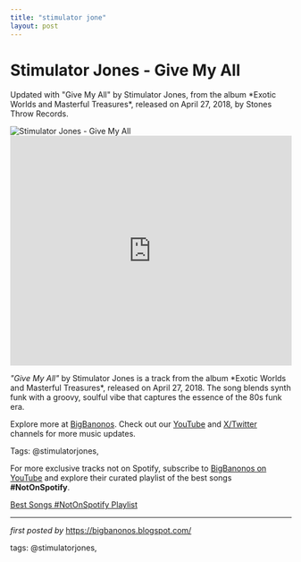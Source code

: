 ```yaml
---
title: "stimulator jone"
layout: post
---
```

<!-- Title of the Post -->
<h1 >Stimulator Jones - Give My All</h1> <!-- Introductory Text -->
<p >Updated with "Give My All" by Stimulator Jones, from the album *Exotic Worlds and Masterful Treasures*, released on April 27, 2018, by Stones Throw Records.</p> <!-- Featured Image -->
<div > <img src="https://i.ytimg.com/vi/m8KfOOpeMMM/maxresdefault.jpg" alt="Stimulator Jones - Give My All" />
</div> <!-- YouTube Video Embed -->
<div > <iframe width="100%" height="411" src="https://www.youtube.com/embed/m8KfOOpeMMM" title="Stimulator Jones - Give My All" frameborder="0" allow="accelerometer; autoplay; clipboard-write; encrypted-media; gyroscope; picture-in-picture; web-share" referrerpolicy="strict-origin-when-cross-origin" allowfullscreen></iframe>
</div> <!-- Song Information -->
<div > <p><em>"Give My All"</em> by Stimulator Jones is a track from the album *Exotic Worlds and Masterful Treasures*, released on April 27, 2018. The song blends synth funk with a groovy, soulful vibe that captures the essence of the 80s funk era.</p>
</div> <!-- Footer Links -->
<div > <p>Explore more at <a href="https://bigbanonos.blogspot.com/" target="_blank">BigBanonos</a>. Check out our <a href="https://www.youtube.com/@BigBanonos" target="_blank">YouTube</a> and <a href="https://x.com/bigbanonos" target="_blank">X/Twitter</a> channels for more music updates.</p>
</div> <!-- Tags -->
<p >Tags: @stimulatorjones,</p>


<!--Subscribe and Playlist Links-->
<div>
    <p>For more exclusive tracks not on Spotify, subscribe to <a href="https://www.youtube.com/@BigBanonos" target="_blank">BigBanonos on YouTube</a> and explore their curated playlist of the best songs <strong>#NotOnSpotify</strong>.</p>
    <p><a href="https://www.youtube.com/playlist?list=PLtuNtuTatqI0kFahUCbtbfenC_ET5O_tr" target="_blank">Best Songs #NotOnSpotify Playlist<br /></a></p></div>

<hr />

<p><em>first posted by</em> <a href="https://bigbanonos.blogspot.com/" rel="noopener" target="_new">https://bigbanonos.blogspot.com/</a></p>

<p>tags: @stimulatorjones,</p>
